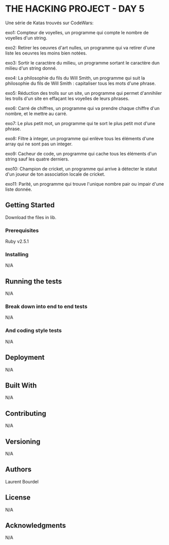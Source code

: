 # THE HACKING PROJECT - DAY 5

Une série de Katas trouvés sur CodeWars:

exo1: Compteur de voyelles,
un programme qui compte le nombre de voyelles d'un string.

exo2: Retirer les oeuvres d'art nulles,
un programme qui va retirer d'une liste les oeuvres les moins bien notées.

exo3: Sortir le caractère du milieu,
un programme sortant le caractère dun milieu d'un string donné.

exo4: La philosophie du fils du Will Smith,
un programme qui suit la philosophie du fils de Will Smith : capitaliser tous les mots d'une phrase.

exo5: Réduction des trolls sur un site,
un programme qui permet d'annihiler les trolls d'un site en effaçant les voyelles de leurs phrases.

exo6: Carré de chiffres,
un programme qui va prendre chaque chiffre d'un nombre, et le mettre au carré.

exo7: Le plus petit mot,
un programme qui te sort le plus petit mot d'une phrase.

exo8: Filtre à integer,
un programme qui enlève tous les éléments d'une array qui ne sont pas un integer.

exo9: Cacheur de code,
un programme qui cache tous les éléments d'un string sauf les quatre derniers.

exo10: Champion de cricket,
un programme qui arrive à détecter le statut d'un joueur de ton association locale de cricket.

exo11: Parité,
un programme qui trouve l'unique nombre pair ou impair d'une liste donnée.

## Getting Started

Download the files in lib.

### Prerequisites

Ruby v2.5.1

### Installing

N/A

## Running the tests

N/A

### Break down into end to end tests

N/A

### And coding style tests

N/A

## Deployment

N/A

## Built With

N/A

## Contributing

N/A

## Versioning

N/A

## Authors

Laurent Bourdel


## License

N/A

## Acknowledgments

N/A


